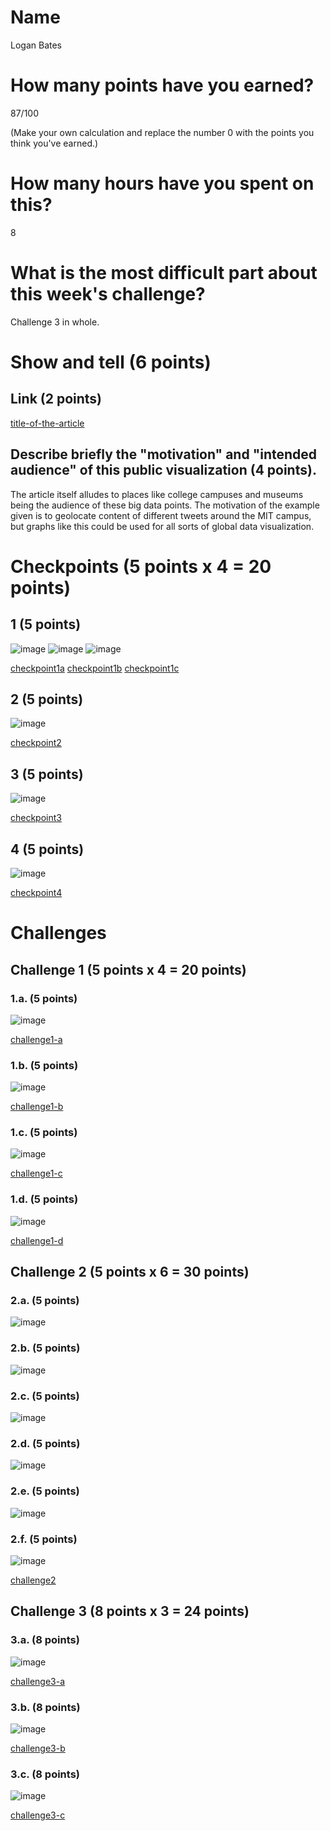 # Name

Logan Bates

# How many points have you earned?

87/100

(Make your own calculation and replace the number 0 with the points you think you've earned.)

# How many hours have you spent on this?

8

# What is the most difficult part about this week's challenge?

Challenge 3 in whole.

# Show and tell (6 points)

## Link (2 points)

[title-of-the-article](http://www.technologyreview.com/view/531596/how-3-d-printing-is-revolutionizing-the-display-of-big-data/)

## Describe briefly the "motivation" and "intended audience" of this public visualization (4 points).

The article itself alludes to places like college campuses and museums being the audience of these big data points. The motivation of the example given is to geolocate content of different tweets around the MIT campus, but graphs like this could be used for all sorts of global data visualization.

# Checkpoints (5 points x 4 = 20 points)

## 1 (5 points)

![image](checkpoint1a.png?raw=true)
![image](checkpoint1b.png?raw=true)
![image](checkpoint1c.png?raw=true)

[checkpoint1a](checkpoint1a.html)
[checkpoint1b](checkpoint1b.html)
[checkpoint1c](checkpoint1c.html)

## 2 (5 points)

![image](checkpoint2.png?raw=true)

[checkpoint2](checkpoint2.html)

## 3 (5 points)

![image](checkpoint3.PNG?raw=true)

[checkpoint3](checkpoint3.html)

## 4 (5 points)

![image](checkpoint4.PNG?raw=true)

[checkpoint4](checkpoint4.html)

# Challenges

## Challenge 1 (5 points x 4 = 20 points)

### 1.a. (5 points)

![image](challenge1a.PNG?raw=true)

[challenge1-a](challenge1a.html)

### 1.b. (5 points)

![image](challenge1b.PNG?raw=true)

[challenge1-b](challenge1b.html)

### 1.c. (5 points)

![image](challenge1c.PNG?raw=true)

[challenge1-c](challenge1c.html)

### 1.d. (5 points)

![image](challenge1d.PNG?raw=true)

[challenge1-d](checkpoint1d.html)

## Challenge 2 (5 points x 6 = 30 points)

### 2.a. (5 points)

![image](challenge2a.PNG?raw=true)

### 2.b. (5 points)

![image](challenge2b.PNG?raw=true)

### 2.c. (5 points)

![image](challenge2c.PNG?raw=true)

### 2.d. (5 points)

![image](challenge2d.PNG?raw=true)

### 2.e. (5 points)

![image](challenge2e.PNG?raw=true)

### 2.f. (5 points)

![image](challenge2f.PNG?raw=true)

[challenge2](challenge2.html)

## Challenge 3 (8 points x 3 = 24 points)

### 3.a. (8 points)

![image](challenge3a.png?raw=true)

[challenge3-a](challenge3a.html)

### 3.b. (8 points)

![image](challenge3b.png?raw=true)

[challenge3-b](challenge3b.html)

### 3.c. (8 points)

![image](challenge3c.png?raw=true)

[challenge3-c](challenge3c.html)
